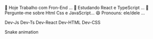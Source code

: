 🔭 Hoje Trabalho com Fron-End ...
🌱 Estudando React e TypeScript ...
💬 Pergunte-me sobre Html Css e JavaScript...
😄 Pronouns: ele/dele ...
 

Dev-Js Dev-Ts Dev-React Dev-HTML Dev-CSS
   
Snake animation
